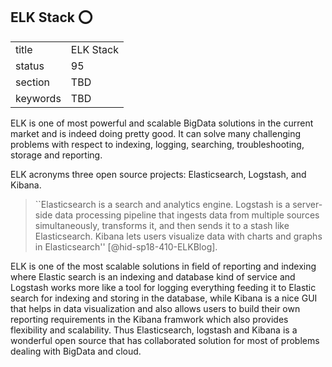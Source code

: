 ## ELK Stack :o:


|          |           |
| -------- | --------- |
| title    | ELK Stack |
| status   | 95        |
| section  | TBD       |
| keywords | TBD       |



ELK is one of most powerful and scalable BigData solutions in the
current market and is indeed doing pretty good. It can solve many
challenging problems with respect to indexing, logging, searching,
troubleshooting, storage and reporting.

ELK acronyms three open source projects: Elasticsearch, Logstash, and
Kibana.

> ``Elasticsearch is a search and analytics engine. Logstash is a
> server-side data processing pipeline that ingests data from multiple
> sources simultaneously, transforms it, and then sends it to a stash
> like Elasticsearch. Kibana lets users visualize data with charts and
> graphs in Elasticsearch'' [@hid-sp18-410-ELKBlog].

ELK is one of the most
scalable solutions in field of reporting and indexing where Elastic
search is an indexing and database kind of service and Logstash works
more like a tool for logging everything feeding it to Elastic search for
indexing and storing in the database, while Kibana is a nice GUI that
helps in data visualization and also allows users to build their own
reporting requirements in the Kibana framwork which also provides
flexibility and scalability. Thus Elasticsearch, logstash and Kibana is
a wonderful open source that has collaborated solution for most of
problems dealing with BigData and cloud.
